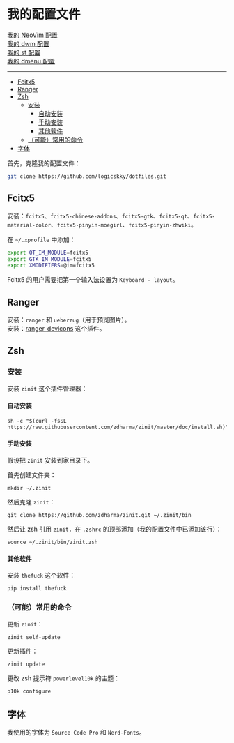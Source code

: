 # 我的配置文件

[我的 NeoVim 配置](https://github.com/logicskky/LogicVim)  
[我的 dwm 配置](https://github.com/logicskky/dwm)  
[我的 st 配置](https://github.com/logicskky/st)  
[我的 dmenu 配置](https://github.com/logicskky/dmenu)  

---

<!-- vim-markdown-toc GFM -->

* [Fcitx5](#fcitx5)
* [Ranger](#ranger)
* [Zsh](#zsh)
    * [安装](#安装)
        * [自动安装](#自动安装)
        * [手动安装](#手动安装)
        * [其他软件](#其他软件)
    * [（可能）常用的命令](#可能常用的命令)
* [字体](#字体)

<!-- vim-markdown-toc -->

首先，克隆我的配置文件：

```zsh
git clone https://github.com/logicskky/dotfiles.git
```

## Fcitx5

安装：`fcitx5`、`fcitx5-chinese-addons`、`fcitx5-gtk`、`fcitx5-qt`、`fcitx5-material-color`、`fcitx5-pinyin-moegirl`、`fcitx5-pinyin-zhwiki`。

在 `~/.xprofile` 中添加：

```zsh
export QT_IM_MODULE=fcitx5
export GTK_IM_MODULE=fcitx5
export XMODIFIERS=@im=fcitx5
```

Fcitx5 的用户需要把第一个输入法设置为 `Keyboard - layout`。

## Ranger

安装：`ranger` 和 `ueberzug`（用于预览图片）。  
安装：[ranger_devicons](https://github.com/alexanderjeurissen/ranger_devicons) 这个插件。  

## Zsh

### 安装

安装 `zinit` 这个插件管理器：

#### 自动安装

```
sh -c "$(curl -fsSL https://raw.githubusercontent.com/zdharma/zinit/master/doc/install.sh)"
```

#### 手动安装

假设把 `zinit` 安装到家目录下。  

首先创建文件夹：

```
mkdir ~/.zinit
```

然后克隆 `zinit`：

```
git clone https://github.com/zdharma/zinit.git ~/.zinit/bin
```

然后让 zsh 引用 `zinit`，在 `.zshrc` 的顶部添加（我的配置文件中已添加该行）：

```
source ~/.zinit/bin/zinit.zsh
```

#### 其他软件

安装 `thefuck` 这个软件：

```
pip install thefuck
```

### （可能）常用的命令

更新 `zinit`：

```
zinit self-update
```

更新插件：

```
zinit update
```

更改 zsh 提示符 `powerlevel10k` 的主题：

```
p10k configure
```

## 字体

我使用的字体为 `Source Code Pro` 和 `Nerd-Fonts`。

